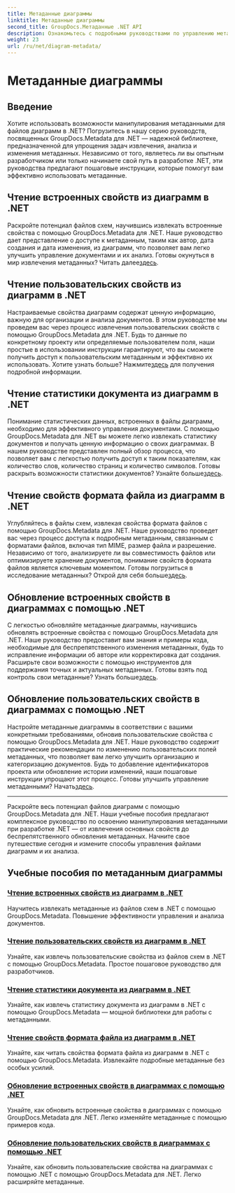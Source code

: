 ```yaml
---
title: Метаданные диаграммы
linktitle: Метаданные диаграммы
second_title: GroupDocs.Метаданные .NET API
description: Ознакомьтесь с подробными руководствами по управлению метаданными диаграмм с помощью GroupDocs.Metadata для .NET. Извлекайте, обновляйте и анализируйте свойства без особых усилий.
weight: 23
url: /ru/net/diagram-metadata/
---
```


# Метаданные диаграммы

## Введение

Хотите использовать возможности манипулирования метаданными для файлов диаграмм в .NET? Погрузитесь в нашу серию руководств, посвященных GroupDocs.Metadata для .NET — надежной библиотеке, предназначенной для упрощения задач извлечения, анализа и изменения метаданных. Независимо от того, являетесь ли вы опытным разработчиком или только начинаете свой путь в разработке .NET, эти руководства предлагают пошаговые инструкции, которые помогут вам эффективно использовать метаданные.

## Чтение встроенных свойств из диаграмм в .NET

 Раскройте потенциал файлов схем, научившись извлекать встроенные свойства с помощью GroupDocs.Metadata для .NET. Наше руководство дает представление о доступе к метаданным, таким как автор, дата создания и дата изменения, из диаграмм, что позволяет вам легко улучшить управление документами и их анализ. Готовы окунуться в мир извлечения метаданных? Читать далее[здесь](./read-built-in-properties-diagrams/).

## Чтение пользовательских свойств из диаграмм в .NET

Настраиваемые свойства диаграмм содержат ценную информацию, важную для организации и анализа документов. В этом руководстве мы проведем вас через процесс извлечения пользовательских свойств с помощью GroupDocs.Metadata для .NET. Будь то данные по конкретному проекту или определяемые пользователем поля, наши простые в использовании инструкции гарантируют, что вы сможете получить доступ к пользовательским метаданным и эффективно их использовать. Хотите узнать больше? Нажмите[здесь](./read-custom-properties-diagrams/) для получения подробной информации.

## Чтение статистики документа из диаграмм в .NET

 Понимание статистических данных, встроенных в файлы диаграмм, необходимо для эффективного управления документами. С помощью GroupDocs.Metadata для .NET вы можете легко извлекать статистику документов и получать ценную информацию о своих диаграммах. В нашем руководстве представлен полный обзор процесса, что позволяет вам с легкостью получить доступ к таким показателям, как количество слов, количество страниц и количество символов. Готовы раскрыть возможности статистики документов? Узнайте больше[здесь](./read-document-statistics-diagrams/).

## Чтение свойств формата файла из диаграмм в .NET

Углубляйтесь в файлы схем, извлекая свойства формата файлов с помощью GroupDocs.Metadata для .NET. Наше руководство проведет вас через процесс доступа к подробным метаданным, связанным с форматами файлов, включая тип MIME, размер файла и разрешение. Независимо от того, анализируете ли вы совместимость файлов или оптимизируете хранение документов, понимание свойств формата файлов является ключевым моментом. Готовы погрузиться в исследование метаданных? Открой для себя больше[здесь](./read-file-format-properties-diagrams/).

## Обновление встроенных свойств в диаграммах с помощью .NET

 С легкостью обновляйте метаданные диаграммы, научившись обновлять встроенные свойства с помощью GroupDocs.Metadata для .NET. Наше руководство предоставит вам знания и примеры кода, необходимые для беспрепятственного изменения метаданных, будь то исправление информации об авторе или корректировка дат создания. Расширьте свои возможности с помощью инструментов для поддержания точных и актуальных метаданных. Готовы взять под контроль свои метаданные? Узнать больше[здесь](./update-built-in-properties-diagrams/).

## Обновление пользовательских свойств в диаграммах с помощью .NET

Настройте метаданные диаграммы в соответствии с вашими конкретными требованиями, обновив пользовательские свойства с помощью GroupDocs.Metadata для .NET. Наше руководство содержит практические рекомендации по изменению пользовательских полей метаданных, что позволяет вам легко улучшить организацию и категоризацию документов. Будь то добавление идентификаторов проекта или обновление истории изменений, наши пошаговые инструкции упрощают этот процесс. Готовы улучшить управление метаданными? Начать[здесь](./update-custom-properties-diagrams/).

----

Раскройте весь потенциал файлов диаграмм с помощью GroupDocs.Metadata для .NET. Наши учебные пособия предлагают комплексное руководство по освоению манипулирования метаданными при разработке .NET — от извлечения основных свойств до беспрепятственного обновления метаданных. Начните свое путешествие сегодня и измените способы управления файлами диаграмм и их анализа.
## Учебные пособия по метаданным диаграммы
### [Чтение встроенных свойств из диаграмм в .NET](./read-built-in-properties-diagrams/)
Научитесь извлекать метаданные из файлов схем в .NET с помощью GroupDocs.Metadata. Повышение эффективности управления и анализа документов.
### [Чтение пользовательских свойств из диаграмм в .NET](./read-custom-properties-diagrams/)
Узнайте, как извлечь пользовательские свойства из файлов схем в .NET с помощью GroupDocs.Metadata. Простое пошаговое руководство для разработчиков.
### [Чтение статистики документа из диаграмм в .NET](./read-document-statistics-diagrams/)
Узнайте, как извлечь статистику документа из диаграмм в .NET с помощью GroupDocs.Metadata — мощной библиотеки для работы с метаданными.
### [Чтение свойств формата файла из диаграмм в .NET](./read-file-format-properties-diagrams/)
Узнайте, как читать свойства формата файла из диаграмм в .NET с помощью GroupDocs.Metadata. Извлекайте подробные метаданные без особых усилий.
### [Обновление встроенных свойств в диаграммах с помощью .NET](./update-built-in-properties-diagrams/)
Узнайте, как обновить встроенные свойства в диаграммах с помощью GroupDocs.Metadata для .NET. Легко изменяйте метаданные с помощью примеров кода.
### [Обновление пользовательских свойств в диаграммах с помощью .NET](./update-custom-properties-diagrams/)
Узнайте, как обновить пользовательские свойства на диаграммах с помощью .NET с помощью GroupDocs.Metadata для .NET. Легко расширяйте метаданные.